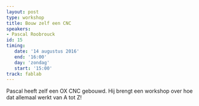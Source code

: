 ```yaml
---
layout: post
type: workshop
title: Bouw zelf een CNC
speakers:
- Pascal Roobrouck
id: 15
timing: 
   date: '14 augustus 2016'
   end: '16:00'
   day: 'zondag'
   start: '15:00'
track: fablab
---
```

Pascal heeft zelf een OX CNC gebouwd. Hij brengt een workshop over hoe dat allemaal werkt van A tot Z!